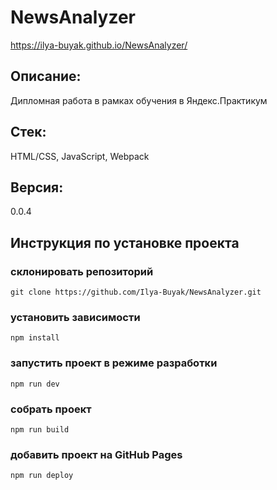 # NewsAnalyzer
https://ilya-buyak.github.io/NewsAnalyzer/
## Описание:
Дипломная работа в рамках обучения в Яндекс.Практикум

## Стек:
HTML/CSS, JavaScript, Webpack

## Версия: 
0.0.4
## Инструкция по установке проекта
### склонировать репозиторий
```
git clone https://github.com/Ilya-Buyak/NewsAnalyzer.git
```
### установить зависимости
```
npm install
```

### запустить проект в режиме разработки
```
npm run dev
```

### собрать проект
```
npm run build
```
### добавить проект на GitHub Pages
```
npm run deploy
```